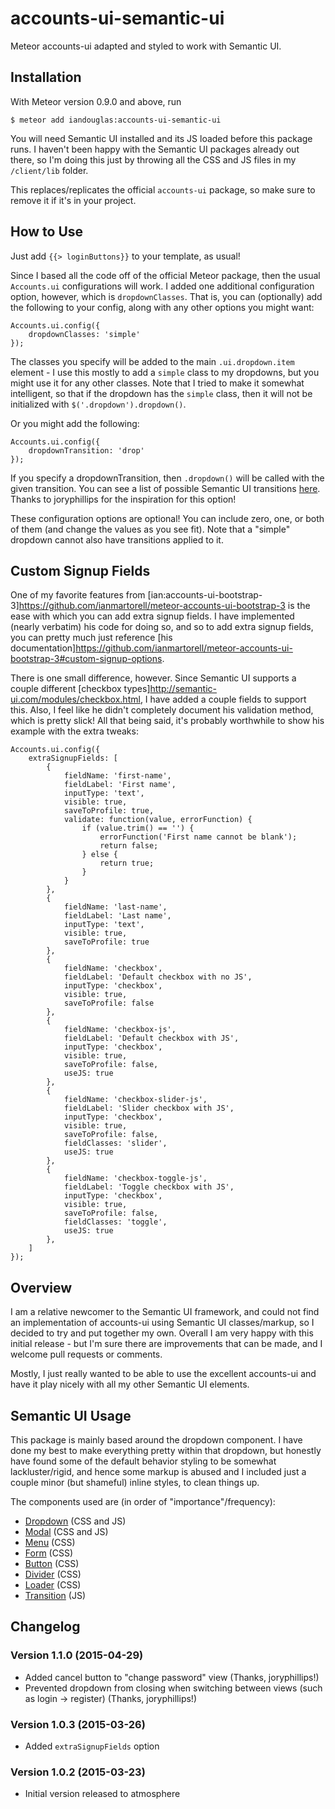 # accounts-ui-semantic-ui

Meteor accounts-ui adapted and styled to work with Semantic UI.

## Installation

With Meteor version 0.9.0 and above, run
	
	$ meteor add iandouglas:accounts-ui-semantic-ui

You will need Semantic UI installed and its JS loaded before this package runs. I haven't been happy with the Semantic UI packages already out there, so I'm doing this just by throwing all the CSS and JS files in my `/client/lib` folder.

This replaces/replicates the official `accounts-ui` package, so make sure to remove it if it's in your project.

## How to Use

Just add `{{> loginButtons}}` to your template, as usual!

Since I based all the code off of the official Meteor package, then the usual `Accounts.ui` configurations will work. I added one additional configuration option, however, which is `dropdownClasses`. That is, you can (optionally) add the following to your config, along with any other options you might want:

	Accounts.ui.config({
		dropdownClasses: 'simple'
	});

The classes you specify will be added to the main `.ui.dropdown.item` element - I use this mostly to add a `simple` class to my dropdowns, but you might use it for any other classes. Note that I tried to make it somewhat intelligent, so that if the dropdown has the `simple` class, then it will not be initialized with `$('.dropdown').dropdown()`.

Or you might add the following:

	Accounts.ui.config({
		dropdownTransition: 'drop'
	});

If you specify a dropdownTransition, then `.dropdown()` will be called with the given transition. You can see a list of possible Semantic UI transitions [here](http://semantic-ui.com/modules/transition.html). Thanks to joryphillips for the inspiration for this option!

These configuration options are optional! You can include zero, one, or both of them (and change the values as you see fit). Note that a "simple" dropdown cannot also have transitions applied to it.

## Custom Signup Fields

One of my favorite features from [ian:accounts-ui-bootstrap-3]<https://github.com/ianmartorell/meteor-accounts-ui-bootstrap-3> is the ease with which you can add extra signup fields. I have implemented (nearly verbatim) his code for doing so, and so to add extra signup fields, you can pretty much just reference [his documentation]<https://github.com/ianmartorell/meteor-accounts-ui-bootstrap-3#custom-signup-options>.

There is one small difference, however. Since Semantic UI supports a couple different [checkbox types]<http://semantic-ui.com/modules/checkbox.html>, I have added a couple fields to support this. Also, I feel like he didn't completely document his validation method, which is pretty slick! All that being said, it's probably worthwhile to show his example with the extra tweaks:

	Accounts.ui.config({
		extraSignupFields: [
			{
				fieldName: 'first-name',
				fieldLabel: 'First name',
				inputType: 'text',
				visible: true,
				saveToProfile: true,
				validate: function(value, errorFunction) {
					if (value.trim() == '') {
						errorFunction('First name cannot be blank');
						return false;
					} else {
						return true;
					}
				}
			},
			{
				fieldName: 'last-name',
				fieldLabel: 'Last name',
				inputType: 'text',
				visible: true,
				saveToProfile: true
			},
			{
				fieldName: 'checkbox',
				fieldLabel: 'Default checkbox with no JS',
				inputType: 'checkbox',
				visible: true,
				saveToProfile: false
			},
			{
				fieldName: 'checkbox-js',
				fieldLabel: 'Default checkbox with JS',
				inputType: 'checkbox',
				visible: true,
				saveToProfile: false,
				useJS: true
			},
			{
				fieldName: 'checkbox-slider-js',
				fieldLabel: 'Slider checkbox with JS',
				inputType: 'checkbox',
				visible: true,
				saveToProfile: false,
				fieldClasses: 'slider',
				useJS: true
			},
			{
				fieldName: 'checkbox-toggle-js',
				fieldLabel: 'Toggle checkbox with JS',
				inputType: 'checkbox',
				visible: true,
				saveToProfile: false,
				fieldClasses: 'toggle',
				useJS: true
			},
		]
	});

## Overview

I am a relative newcomer to the Semantic UI framework, and could not find an implementation of accounts-ui using Semantic UI classes/markup, so I decided to try and put together my own. Overall I am very happy with this initial release - but I'm sure there are improvements that can be made, and I welcome pull requests or comments.

Mostly, I just really wanted to be able to use the excellent accounts-ui and have it play nicely with all my other Semantic UI elements.

## Semantic UI Usage

This package is mainly based around the dropdown component. I have done my best to make everything pretty within that dropdown, but honestly have found some of the default behavior styling to be somewhat lackluster/rigid, and hence some markup is abused and I included just a couple minor (but shameful) inline styles, to clean things up.

The components used are (in order of "importance"/frequency):

* [Dropdown](http://semantic-ui.com/modules/dropdown.html) (CSS and JS)
* [Modal](http://semantic-ui.com/modules/modal.html) (CSS and JS)
* [Menu](http://semantic-ui.com/collections/menu.html) (CSS)
* [Form](http://semantic-ui.com/collections/form.html) (CSS)
* [Button](http://semantic-ui.com/elements/button.html) (CSS)
* [Divider](http://semantic-ui.com/elements/divider.html) (CSS)
* [Loader](http://semantic-ui.com/elements/loader.html) (CSS)
* [Transition](http://semantic-ui.com/modules/transition.html) (JS)

## Changelog

### Version 1.1.0 (2015-04-29)
* Added cancel button to "change password" view (Thanks, joryphillips!)
* Prevented dropdown from closing when switching between views (such as login -> register) (Thanks, joryphillips!)

### Version 1.0.3 (2015-03-26)
* Added `extraSignupFields` option

### Version 1.0.2 (2015-03-23)
* Initial version released to atmosphere